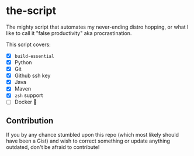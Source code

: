 # the-script

The mighty script that automates my never-ending distro hopping, or what I like to call it "false productivity" aka procrastination.

This script covers:

- [x] `build-essential`
- [x] Python
- [x] Git
- [x] Github ssh key
- [x] Java
- [x] Maven
- [x] `zsh` support
- [ ] Docker 🐳

## Contribution

If you by any chance stumbled upon this repo (which most likely should have been a Gist) and wish to correct something or update anything outdated, don't be afraid to contribute!
